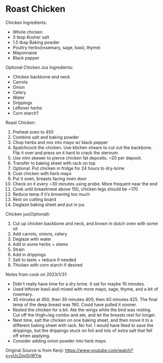 # Roast Chicken

Chicken Ingredients:
* Whole chicken
* 3 tbsp Kosher salt
* 1.5 tbsp Baking powder
* Poultry herbs(rosemary, sage, basil, thyme)
* Mayonnaise
* Black pepper

Optional Chicken Jus Ingredients:
* Chicken backbone and neck
* Carrots
* Onion
* Celery
* Water
* Drippings
* Leftover herbs
* Corn starch?

Roast Chicken:
1. Preheat oven to 450
1. Combine salt and baking powder
1. Chop herbs and mix into mayo w/ black pepper
1. Spatchcock the chicken. Use kitchen shears to cut out the backbone. Flip it over and press on it hard to crack the sternum.
1. Use mini skewer to pierce chicken fat deposits. ~20 per deposit.
1. Transfer to baking sheet with rack on top
1. Optional: Put chicken in fridge for 24 hours to dry-brine
1. Coat chicken with herb mayo
1. Put it oven, breasts facing oven door
1. Check on it every ~30 minutes using probe.  More frequent near the end
1. Cook until breastmeat above 150, chicken legs should be ~170
1. Reduce temp if it’s browning too much
1. Rest on cutting board
1. Deglaze baking sheet and put in jus

Chicken jus(Optional):
1. Cut up chicken backbone and neck, and brown in dutch oven with some oil
1. Add carrots, onions, celery
1. Deglaze with water
1. Add in some herbs + stems
1. Strain
1. Add in drippings
1. Salt to taste + reduce if needed
1. Thicken with corn starch if desired

Notes from cook on 2023/1/31:
* Didn't really have time for a dry brine. It sat for maybe 10 minutes.
* Used leftover basil aioli mixed with more mayo, sage, thyme, and a bit of rosemary.
* 30 minutes at 450, then 30 minutes 400, then 40 minutes 425. The final temp of the deep breast was 160. Could have pulled it sooner.
* Rested the chicken for a bit. Ate the wings while the bird was resting. Cut off the thigh+leg combo and ate, and let the breasts rest for longer.
* Next time, salt the chicken on one baking sheet, and then move it to a different baking sheet with rack. No foil. I would have liked to save the drippings, but the drippings stuck on foil and lots of extra salt that fell off when applying.
* Consider adding onion powder into herb mayo

Original Source is from Kenji: https://www.youtube.com/watch?v=yUcZqyGrWYw
